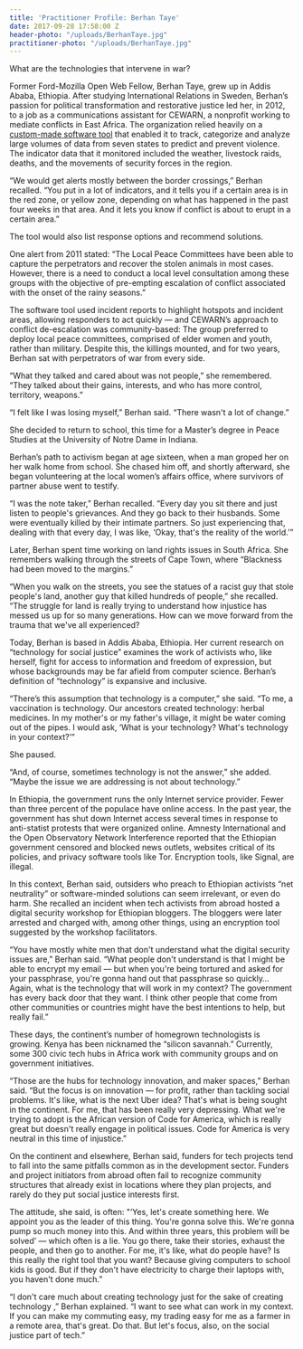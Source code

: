 ```yaml
---
title: 'Practitioner Profile: Berhan Taye'
date: 2017-09-28 17:58:00 Z
header-photo: "/uploads/BerhanTaye.jpg"
practitioner-photo: "/uploads/BerhanTaye.jpg"
---
```


What are the technologies that intervene in war?

Former Ford-Mozilla Open Web Fellow, Berhan Taye, grew up in Addis Ababa, Ethiopia. After studying International Relations in Sweden, Berhan’s passion for political transformation and restorative justice led her, in 2012, to a job as a communications assistant for CEWARN, a nonprofit working to mediate conflicts in East Africa. The organization relied heavily on a [custom-made software tool](http://cewarn.org/index.php/cewarn-reporter) that enabled it to track, categorize and analyze large volumes of data from seven states to predict and prevent violence. The indicator data that it monitored included the weather, livestock raids, deaths, and the movements of security forces in the region.

“We would get alerts mostly between the border crossings,” Berhan recalled. “You put in a lot of indicators, and it tells you if a certain area is in the red zone, or yellow zone, depending on what has happened in the past four weeks in that area. And it lets you know if conflict is about to erupt in a certain area.”

The tool would also list response options and recommend solutions.

One alert from 2011 stated: “The Local Peace Committees have been able to capture the perpetrators and recover the stolen animals in most cases. However, there is a need to conduct a local level consultation among these groups with the objective of pre-empting escalation of conflict associated with the onset of the rainy seasons.”

The software tool used incident reports to highlight hotspots and incident areas, allowing responders to act quickly — and CEWARN’s approach to conflict de-escalation was community-based: The group preferred to deploy local peace committees, comprised of elder women and youth, rather than military. Despite this, the killings mounted, and for two years, Berhan sat with perpetrators of war from every side.

“What they talked and cared about was not people,” she remembered. “They talked about their gains, interests, and who has more control, territory, weapons.”

“I felt like I was losing myself,” Berhan said. “There wasn't a lot of change.”

She decided to return to school, this time for a Master’s degree in Peace Studies at the University of Notre Dame in Indiana.

Berhan’s path to activism began at age sixteen, when a man groped her on her walk home from school. She chased him off, and shortly afterward, she began volunteering at the local women’s affairs office, where survivors of partner abuse went to testify.

“I was the note taker,” Berhan recalled. “Every day you sit there and just listen to people's grievances. And they go back to their husbands. Some were eventually killed by their intimate partners. So just experiencing that, dealing with that every day, I was like, ‘Okay, that's the reality of the world.’”

Later, Berhan spent time working on land rights issues in South Africa. She remembers walking through the streets of Cape Town, where “Blackness had been moved to the margins.”

“When you walk on the streets, you see the statues of a racist guy that stole people's land, another guy that killed hundreds of people,” she recalled. “The struggle for land is really trying to understand how injustice has messed us up for so many generations. How can we move forward from the trauma that we've all experienced?

Today, Berhan is based in Addis Ababa, Ethiopia. Her current research on “technology for social justice” examines the work of activists who, like herself, fight for access to information and freedom of expression, but whose backgrounds may be far afield from computer science. Berhan’s definition of “technology” is expansive and inclusive.

“There’s this assumption that technology is a computer,” she said. “To me, a vaccination is technology. Our ancestors created technology: herbal medicines. In my mother's or my father's village, it might be water coming out of the pipes. I would ask, ‘What is your technology? What's technology in your context?’”

She paused.

“And, of course, sometimes technology is not the answer,” she added. “Maybe the issue we are addressing is not about technology.”

In Ethiopia, the government runs the only Internet service provider. Fewer than three percent of the populace have online access. In the past year, the government has shut down Internet access several times in response to anti-statist protests that were organized online. Amnesty International and the Open Observatory Network Interference reported that the Ethiopian government censored and blocked news outlets, websites critical of its policies, and privacy software tools like Tor. Encryption tools, like Signal, are illegal.

In this context, Berhan said, outsiders who preach to Ethiopian activists “net neutrality” or software-minded solutions can seem irrelevant, or even do harm. She recalled an incident when tech activists from abroad hosted a digital security workshop for Ethiopian bloggers. The  bloggers were later arrested and charged with, among other things, using an encryption tool suggested by the workshop facilitators.

“You have mostly white men that don't understand what the digital security issues are,” Berhan said. “What people don't understand is that I might be able to encrypt my email —  but when you're being tortured and asked for your passphrase, you're gonna hand out that passphrase so quickly… Again, what is the technology that will work in my context? The government has every back door that they want. I think other people that come from other communities or countries might have the best intentions to help, but really fail.”

These days, the continent’s number of homegrown technologists is growing. Kenya has been nicknamed the “silicon savannah.” Currently, some 300 civic tech hubs in Africa work with community groups and on government initiatives.

“Those are the hubs for technology innovation, and maker spaces,” Berhan said. “But the focus is on innovation — for profit, rather than tackling social problems. It's like, what is the next Uber idea? That's what is being sought in the continent. For me, that has been really very depressing. What we're trying to adopt is the African version of Code for America, which is really great but doesn't really engage in political issues. Code for America is very neutral in this time of injustice.”

On the continent and elsewhere, Berhan said, funders for tech projects tend to fall into the same pitfalls common as in the development sector. Funders and project initiators from abroad often fail to recognize community structures that already exist in locations where they plan projects, and rarely do they put social justice interests first.

The attitude, she said, is often: "’Yes, let's create something here. We appoint you as the leader of this thing. You're gonna solve this. We're gonna pump so much money into this. And within three years, this problem will be solved’ — which often is a lie. You go there, take their stories, exhaust the people, and then go to another. For me, it's like, what do people have? Is this really the right tool that you want? Because giving computers to school kids is good. But if they don't have electricity to charge their laptops with, you haven't done much.”

“I don't care much about creating technology just for the sake of creating technology ,” Berhan explained. “I want to see what can work in my context. If you can make my commuting easy, my trading easy for me as a farmer in a remote area, that's great. Do that. But let's focus, also, on the social justice part of tech.”